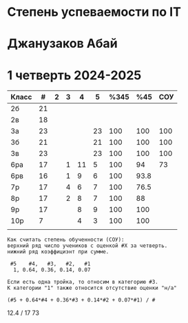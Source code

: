 # Степень успеваемости по IT
# Джанузаков Абай
# 1 четверть 2024-2025

| Класс | #   | 2   | 3   | 4   | 5   | %345 | %45  | СОУ |
| ----- | --- | --- | --- | --- | --- | ---- | ---- | --- |
| 2б    | 21  |     |     |     |     |      |      |     |
| 2в    | 18  |     |     |     |     |      |      |     |
| 3а    | 23  |     |     |     | 23  | 100  | 100  | 100 |
| 3б    | 21  |     |     |     | 21  | 100  | 100  | 100 |
| 3в    | 23  |     |     |     | 23  | 100  | 100  | 100 |
| 6ра   | 17  |     | 1   | 11  | 5   | 100  | 94   | 73  |
| 6рв   | 16  |     | 1   | 9   | 6   | 100  | 93.8 |     |
| 7р    | 17  |     | 4   | 6   | 7   | 100  | 76.5 |     |
| 8р    | 17  |     | 2   | 8   | 7   | 100  | 88   |     |
| 9р    | 17  |     |     | 8   | 9   | 100  | 100  |     |
| 10р   | 7   |     |     | 4   | 3   | 100  | 100  |     |
|       |     |     |     |     |     |      |      |     |

```
Как считать степень обученности (СОУ):
верхний ряд число учеников с оценкой #X за четверть.
нижний ряд коэффициэнт при сумме. 

 #5    #4,   #3,   #2,   #1
  1, 0.64, 0.36, 0.14, 0.07

Если есть одна тройка, то относим в категорию #3.
К категории "1" также относится отсутствие оценки "н/а"

(#5 + 0.64*#4 + 0.36*#3 + 0.14*#2 + 0.07*#1) / #
```

12.4 / 17
73
